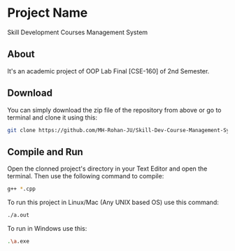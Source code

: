 # Project Name
Skill Development Courses Management System
## About
It's an academic project of OOP Lab Final [CSE-160] of 2nd Semester.
## Download
You can simply download the zip file of the repository from above or go to terminal and clone it using this:
```bash
git clone https://github.com/MH-Rohan-JU/Skill-Dev-Course-Management-System
```
## Compile and Run
Open the clonned project's directory in your Text Editor and open the terminal. Then use the following command to compile:
```bash
g++ *.cpp
```
To run this project in Linux/Mac (Any UNIX based OS) use this command:
```bash
./a.out
```
To run in Windows use this:
```bash
.\a.exe
```
